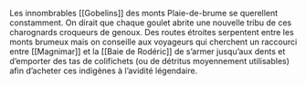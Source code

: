 Les innombrables [[Gobelins]] des monts Plaie-de-brume se querellent constamment. On dirait que chaque goulet abrite une nouvelle tribu de ces charognards croqueurs de genoux. Des routes étroites serpentent entre les monts brumeux mais on conseille aux voyageurs qui cherchent un raccourci entre [[Magnimar]] et la [[Baie de Rodéric]] de s’armer jusqu’aux dents et d’emporter des tas de colifichets (ou de détritus moyennement utilisables) afin d’acheter ces indigènes à l’avidité légendaire.